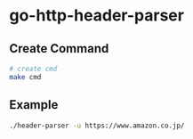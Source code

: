 # go-http-header-parser

## Create Command

```bash
# create cmd
make cmd
```

## Example

```bash
./header-parser -u https://www.amazon.co.jp/
```
